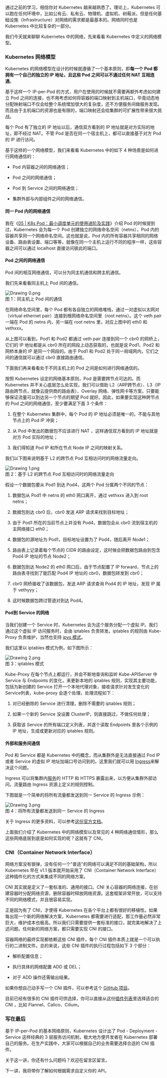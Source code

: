 通过之前的学习，相信你对 Kubernetes 越来越熟悉了。理论上，Kubernetes 可以跑在任何环境中，比如公有云、私有云、物理机、虚拟机、树莓派，但是任何基础设施（Infrastructure）对网络的需求都是最基本的。网络同时也是 Kubernetes 中比较复杂的一部分。

我们今天就来聊聊 Kubernetes 中的网络，先来看看 Kubernetes 中定义的网络模型。

### Kubernetes 网络模型

Kubernetes 的网络模型在设计的时候就遵循了一个基本原则，即**每一个 Pod 都拥有一个自己的独立的 IP 地址，且这些 Pod 之间可以不通过任何 NAT 互相连通**。

基于这样一个 IP-per-Pod 的方式，用户在使用的时候就不需要再额外考虑如何建立 Pod 之间的连接，也不用考虑如何将容器的端口映射到主机端口，毕竟动态地分配映射端口不仅会给整个系统增加很大的复杂度，还不方便服务间做服务发现。而且由于主机端口的资源也是有限的，端口映射还会给集群的可扩展性带来很大挑战。

每个 Pod 有了独立的 IP 地址以后，通信双方看到的 IP 地址就是对方实际的地址，即不经过 NAT。不管 Pod 是否在同一个宿主机上，都可以直接基于对方 Pod 的 IP 进行访问。

基于这样的一个网络模型，我们来看看 Kubernetes 中的如下 4 种场景是如何进行网络通信的：

* Pod 内容器之间的网络通信；

* Pod 之间的网络通信；

* Pod 到 Service 之间的网络通信；

* 集群外部与内部组件之间的网络通信。

#### 同一 Pod 内的网络通信

我在《[05 \| K8s Pod：最小调度单元的使用进阶及实践](https://kaiwu.lagou.com/course/courseInfo.htm?courseId=447#/detail/pc?id=4522)》介绍 Pod 的时候提到过，Kubernetes 会为每一个 Pod 创建独立的网络命名空间（netns），Pod 内的容器共享同一个网络命名空间。这也就是说，Pod 内的所有容器共享相同的网络设备、路由表设置、端口等等，就像在同一个主机上运行不同的程序一样，这些容器之间可以通过 localhost 直接访问彼此的端口。

#### Pod 之间的网络通信

Pod 间的相互网络通信，可以分为同主机通信和跨主机通信。

我们先来看看同主机上 Pod 间的通信。

![Drawing 0.png](https://s0.lgstatic.com/i/image/M00/70/F6/Ciqc1F-8tLuAWX-tAACIXQBtkeo535.png)  
图 1：同主机上 Pod 间的通信

在网络命名空间里，每个 Pod 都有各自独立的网络堆栈，通过一对虚拟以太网对（virtual ethernet pair）连接到根网络命名空间里（root netns）。这个 veth pair 一端在 Pod 的 netns 内，另一端在 root netns 里，对应上图中的 eth0 和 vethxxx。

从上图可以看到，Pod1 和 Pod2 都通过 veth pair 连接到同一个 cbr0 的网桥上，它们的 IP 地址都是从 cbr0 所在的网段上动态获取的，也就是说 Pod1、Pod2 和网桥本身的 IP 是同一个网段的。由于 Pod1 和 Pod2 处于同一局域网内，它们之间的通信就可以通过 cbr0 直接路由通信。

下面我们再来看看处于不同主机上的 Pod 之间是如何进行网络通信的。

按照 Kubernetes 设定的网络基本原则，Pod 是需要跨节点可达的。而 Kubernetes 并不关心底层怎么处实现，我们可以借助 L2（ARP跨节点）、L3（IP路由跨节点，就像云提供商的路由表）、Overlay 网络、弹性网卡等方案，只要能够保证流量可以到达另一个节点的期望 Pod 就好。因此，如果要实现这种跨节点的 Pod 之间的网络通信，至少要满足下面 3 个条件：

1. 在整个 Kubernetes 集群中，每个 Pod 的 IP 地址必须是唯一的，不能与其他节点上的 Pod IP 冲突；

2. 从 Pod 中发出的数据包不应该进行 NAT ，这样通信双方看到的 IP 地址就是对方 Pod 实际的地址；

3. 我们得知道 Pod IP 和所在节点 Node IP 之间的映射关系。

我们以下图来说明基于 L2 的跨节点 Pod 互相访问时的网络流量走向。

![Drawing 1.png](https://s0.lgstatic.com/i/image/M00/71/01/CgqCHl-8tOWAFzVSAAIezV_GXxk921.png)  
图 2：基于 L2 的跨节点 Pod 互相访问时的网络流量走向

假设一个数据包要从 Pod1 到达 Pod4，这两个 Pod 分属两个不同的节点：

1. 数据包从 Pod1 中 netns 的 eth0 网口离开，通过 vethxxx 进入到 root netns；

2. 数据包到达 cbr0 后，cbr0 发送 ARP 请求来找到目标地址；

3. 由于 Pod1 所在的当前节点上并没有 Pod4，数据包会从 cbr0 流到宿主机的主网络接口 eth0；

4. 数据包的源地址为 Pod1，目标地址设置为了 Pod4，随后离开 Node1；

5. 路由表上记录着每个节点的 CIDR 的路由设定，这时候会把数据包路由到包含 Pod4 IP 地址的节点 Node2；

6. 数据包到达 Node2 的 eth0 网口后，由于节点配置了 IP forward，节点上的路由表寻找到了能匹配 Pod4 IP 地址的 cbr0，数据包转发到 cbr0；

7. cbr0 网桥接收了该数据包，发送 ARP 请求查询 Pod4 的 IP 地址，发现 IP 属于 vethyyy；

8. 这时候数据包跨过管道对到达 Pod4。

#### Pod到 Service 的网络

当我们创建一个 Service 时，Kubernetes 会为这个服务分配一个虚拟 IP。我们通过这个虚拟 IP 访问服务时，会由 iptables 负责转发。iptables 的规则由 Kube-Proxy 负责维护，当然也支持 [ipvs 模式](https://kubernetes.io/zh/docs/concepts/services-networking/service/#proxy-mode-ipvs)。

我们这里以 iptables 模式为例，如下图所示：

![Drawing 2.png](https://s0.lgstatic.com/i/image/M00/71/01/CgqCHl-8tPSABkDCAAQPXfFW4NM912.png)  
图 3：iptables 模式

Kube-Proxy 在每个节点上都运行，并会不断地查询和监听 Kube-APIServer 中 Service 与 Endpoints 的变化，来更新本地的 iptables 规则，实现其主要功能，包括为新创建的 Service 打开一个本地代理对象，接收请求针对发生变化的Service列表，kube-proxy 会逐个处理，处理流程如下：

1. 对已经删除的 Service 进行清理，删除不需要的 iptables 规则；

2. 如果一个新的 Service 没设置 ClusterIP，则直接跳过，不做任何处理；

3. 获取该 Service 的所有端口定义列表，并逐个读取 Endpoints 里各个示例的 IP 地址，生成或更新对应的 iptables 规则。

#### 外部和服务间通信

Pod 和 Service 都是 Kubernetes 中的概念，而从集群外是无法直接通过 Pod IP 或者 Service 的虚拟 IP 地址加端口号访问到的。这里我们就可以用 [Ingress](https://kubernetes.io/zh/docs/concepts/services-networking/ingress/)来解决这个问题。

Ingress 可以将集群内[服务](https://kubernetes.io/zh/docs/concepts/services-networking/service/)的 HTTP 和 HTTPS 暴露出来，以方便从集群外部访问。流量路由 Ingress 资源上定义的规则控制。

下图就是一个简单的将所有流量都发送到同一 Service 的 Ingress 示例：

![Drawing 3.png](https://s0.lgstatic.com/i/image/M00/71/01/CgqCHl-8tQSAAn3KAACHOYfrYmI292.png)  
图 4：将所有流量都发送到同一 Service 的 Ingress

关于 Ingress 的更多资料，可以参考[这份官方文档](https://kubernetes.io/zh/docs/concepts/services-networking/ingress/)。

上面我们介绍了 Kubernetes 中的网络模型以及常见的 4 种网络通信情形，那么这些网络底层到底是如何实现的呢？这就有了 CNI。

### CNI（Container Network Interface）

网络方案没有银弹，没有任何一个"普适"的网络可以满足不同的基础架构，所以 Kubernetes 早在 v1.1 版本就开始采用了 CNI（Container Network Interface）这种插件化的方式来集成不同的网络方案。

CNI 其实就是定义了一套标准的、通用的接口。CNI 关心容器的网络连接，在创建容器时分配网络资源，删除容器时释放网络资源。这套框架非常开放，可以支持不同的网络模式，并且很容易实现。

正是因为有了 CNI，才使得 Kubernetes 在各个平台上都有很好的移植性。如果每出现一个新的网络解决方案，Kubernetes 都需要进行适配，那工作量必然非常巨大，维护成本也极高。所以我们只需要提供一套标准的接口，就完美地解决了上述问题。任何新的网络方案，都只需要实现 CNI 的接口。

容器网络的最终实现都依赖这些 CNI 插件，每个 CNI 插件本质上就是一个可以执行的二进制文件。总的来说，这些 CNI 插件的执行过程包括如下 3 个部分：

* 解析配置信息；

* 执行具体的网络配置 ADD 或 DEL；

* 对于 ADD 操作还需输出结果。

如果你想自己动手写一个 CNI 插件，可以参考这个 [GitHub 项目](https://github.com/eranyanay/cni-from-scratch)。

目前已经有很多的 CNI 插件可供选择，你可以直接从这份[插件列表](https://kubernetes.io/zh/docs/concepts/cluster-administration/networking/#%E5%A6%82%E4%BD%95%E5%AE%9E%E7%8E%B0-kubernetes-%E7%9A%84%E7%BD%91%E7%BB%9C%E6%A8%A1%E5%9E%8B)里选择适合的 CNI ，比如 Flannel、Calico、Cilium。

### 写在最后

基于 IP-per-Pod 的基本网络原则，Kubernetes 设计出了 Pod - Deployment - Service 这样经典的 3 层服务访问机制，极大地方便开发者在 Kubernetes 部署自己的服务。在生产实践中，大家可以根据自己的业务需要选择合适的 CNI 插件。

关于这一讲，你还有什么问题吗？欢迎在留言区留言。

下一讲，我将带你了解如何根据需求自定义你的 API。
